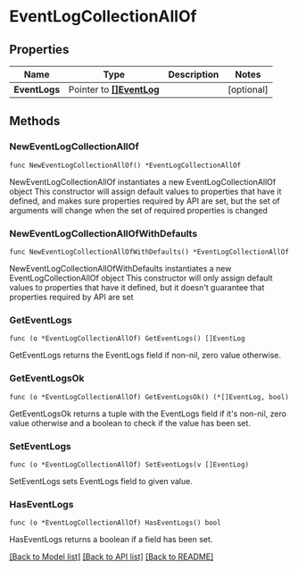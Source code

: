 # EventLogCollectionAllOf

## Properties

Name | Type | Description | Notes
------------ | ------------- | ------------- | -------------
**EventLogs** | Pointer to [**[]EventLog**](EventLog.md) |  | [optional] 

## Methods

### NewEventLogCollectionAllOf

`func NewEventLogCollectionAllOf() *EventLogCollectionAllOf`

NewEventLogCollectionAllOf instantiates a new EventLogCollectionAllOf object
This constructor will assign default values to properties that have it defined,
and makes sure properties required by API are set, but the set of arguments
will change when the set of required properties is changed

### NewEventLogCollectionAllOfWithDefaults

`func NewEventLogCollectionAllOfWithDefaults() *EventLogCollectionAllOf`

NewEventLogCollectionAllOfWithDefaults instantiates a new EventLogCollectionAllOf object
This constructor will only assign default values to properties that have it defined,
but it doesn't guarantee that properties required by API are set

### GetEventLogs

`func (o *EventLogCollectionAllOf) GetEventLogs() []EventLog`

GetEventLogs returns the EventLogs field if non-nil, zero value otherwise.

### GetEventLogsOk

`func (o *EventLogCollectionAllOf) GetEventLogsOk() (*[]EventLog, bool)`

GetEventLogsOk returns a tuple with the EventLogs field if it's non-nil, zero value otherwise
and a boolean to check if the value has been set.

### SetEventLogs

`func (o *EventLogCollectionAllOf) SetEventLogs(v []EventLog)`

SetEventLogs sets EventLogs field to given value.

### HasEventLogs

`func (o *EventLogCollectionAllOf) HasEventLogs() bool`

HasEventLogs returns a boolean if a field has been set.


[[Back to Model list]](../README.md#documentation-for-models) [[Back to API list]](../README.md#documentation-for-api-endpoints) [[Back to README]](../README.md)


